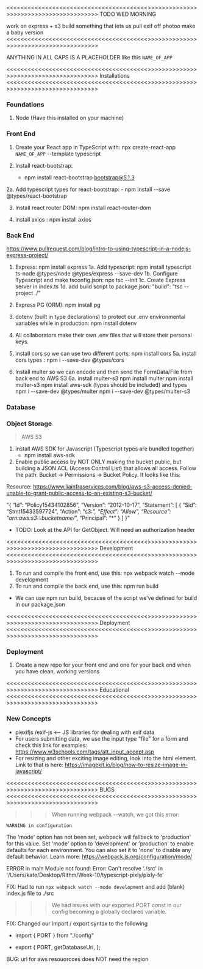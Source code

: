 <<<<<<<<<<<<<<<<<<<<<<<<<<<<<<<<<<<<<<<<>>>>>>>>>>>>>>>>>>>>>>>>>>>>>>>>>>>>>>>>
TODO WED MORNING

work on express + s3
build something that lets us pull exif off photoo
make a  baby version
<<<<<<<<<<<<<<<<<<<<<<<<<<<<<<<<<<<<<<<<>>>>>>>>>>>>>>>>>>>>>>>>>>>>>>>>>>>>>>>>



ANYTHING IN ALL CAPS IS A PLACEHOLDER like this `NAME_OF_APP`

<<<<<<<<<<<<<<<<<<<<<<<<<<<<<<<<<<<<<<<<>>>>>>>>>>>>>>>>>>>>>>>>>>>>>>>>>>>>>>>>
Installations
<<<<<<<<<<<<<<<<<<<<<<<<<<<<<<<<<<<<<<<<>>>>>>>>>>>>>>>>>>>>>>>>>>>>>>>>>>>>>>>>

### Foundations ###
1. Node (Have this installed on your machine)

### Front End ###
1. Create your React app in TypeScript with: npx create-react-app `NAME_OF_APP` --template typescript 

2. Install react-bootstrap: 
    - npm install react-bootstrap bootstrap@5.1.3

2a. Add typescript types for react-bootstrap: 
    - npm install --save @types/react-bootstrap

3. Install react router DOM: npm install react-router-dom

4. install axios : npm install axios


### Back End ###

https://www.pullrequest.com/blog/intro-to-using-typescript-in-a-nodejs-express-project/

1. Express: npm install express
1a. Add typescript: 
    npm install typescript ts-node @types/node @types/express --save-dev
1b. Configure Typescript and make tsconfig.json:
    npx tsc --init
1c. Create Express server in index.ts
1d. add build script to package.json: 
    "build": "tsc --project ./"

2. Express PG (ORM): npm install pg

3. dotenv (built in type declarations) to protect our .env environmental variables
while in production: npm install dotenv
4. All collaborators make their own .env files that will store their personal keys.
5. install cors so we can use two different ports: npm install cors
5a. install cors types : npm i --save-dev @types/cors
6. Install multer so we can encode and then send the FormData/File from back end to
AWS S3
6a. install multer-s3 
    npm install multer
    npm install multer-s3
    npm install aws-sdk (types should be included) 
and types 
    npm i --save-dev @types/multer 
    npm i --save-dev @types/multer-s3




### Database ###

### Object Storage ###
> AWS S3
1. install AWS SDK for Javascript (Typescript types are bundled together)
    - npm install aws-sdk
 2. Enable public access by NOT ONLY making the bucket public, but building a
 JSON ACL (Access Control List) that allows all access. Follow the path: Bucket ->
 Permissions -> Bucket Policy. It looks like this:

 Resource: https://www.liainfraservices.com/blog/aws-s3-access-denied-unable-to-grant-public-access-to-an-existing-s3-bucket/

"{
“Id”: “Policy15434102856”,
“Version”: “2012-10-17”,
“Statement”: [
{
“Sid”: “Stmt15433597724”,
“Action”: “s3:*”,
“Effect”: “Allow”,
“Resource”: “arn:aws:s3:::bucketname/*”,
“Principal”: “*”
}
]
}"


- TODO: Look at the API for GetObject. Will need an authorization header


<<<<<<<<<<<<<<<<<<<<<<<<<<<<<<<<<<<<<<<<>>>>>>>>>>>>>>>>>>>>>>>>>>>>>>>>>>>>>>>>
Development
<<<<<<<<<<<<<<<<<<<<<<<<<<<<<<<<<<<<<<<<>>>>>>>>>>>>>>>>>>>>>>>>>>>>>>>>>>>>>>>>
1. To run and compile the front end, use this: npx webpack watch --mode development
2. To run and compile the back end, use this: npm run build
 - We can use npm run build, because of the script we've defined for build in our
 package.json


<<<<<<<<<<<<<<<<<<<<<<<<<<<<<<<<<<<<<<<<>>>>>>>>>>>>>>>>>>>>>>>>>>>>>>>>>>>>>>>>
Deployment
<<<<<<<<<<<<<<<<<<<<<<<<<<<<<<<<<<<<<<<<>>>>>>>>>>>>>>>>>>>>>>>>>>>>>>>>>>>>>>>>

### Deployment ###
1. Create a new repo for your front end and one for your back end when you have
clean, working versions


<<<<<<<<<<<<<<<<<<<<<<<<<<<<<<<<<<<<<<<<>>>>>>>>>>>>>>>>>>>>>>>>>>>>>>>>>>>>>>>>
Educational
<<<<<<<<<<<<<<<<<<<<<<<<<<<<<<<<<<<<<<<<>>>>>>>>>>>>>>>>>>>>>>>>>>>>>>>>>>>>>>>>

### New Concepts ###

- piexifjs /exif-js <-- JS libraries for dealing with exif data
- For users submitting data, we use the input type "file" for a form and check
this link for examples: https://www.w3schools.com/tags/att_input_accept.asp
- For resizing and other exciting image editing, look into the html <canvas> element.
Link to that is here: https://imagekit.io/blog/how-to-resize-image-in-javascript/

<<<<<<<<<<<<<<<<<<<<<<<<<<<<<<<<<<<<<<<<>>>>>>>>>>>>>>>>>>>>>>>>>>>>>>>>>>>>>>>>
BUGS
<<<<<<<<<<<<<<<<<<<<<<<<<<<<<<<<<<<<<<<<>>>>>>>>>>>>>>>>>>>>>>>>>>>>>>>>>>>>>>>>

>>> When running webpack --watch, we got this error:
    
    WARNING in configuration
The 'mode' option has not been set, webpack will fallback to 'production' for this value.
Set 'mode' option to 'development' or 'production' to enable defaults for each environment.
You can also set it to 'none' to disable any default behavior. Learn more: https://webpack.js.org/configuration/mode/

ERROR in main
Module not found: Error: Can't resolve './src' in '/Users/kate/Desktop/Rithm/Week-10/typescript-pixly/pixly-fe'

FIX: Had to run `npx webpack watch --mode development` and add (blank) index.js file to ./src


>>> We had issues with our exported PORT const in our config becoming a globally
declared variable.

FIX: Changed our import / export syntax to the following 

 - import { PORT } from "./config"

 - export {
  PORT,
  getDatabaseUri,
};

BUG: url for aws resouorcces does NOT need the region